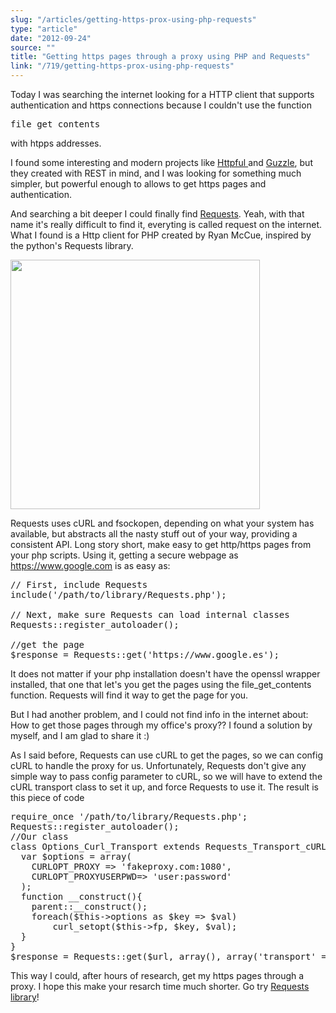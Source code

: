 ```yaml
---
slug: "/articles/getting-https-prox-using-php-requests"
type: "article"
date: "2012-09-24"
source: ""
title: "Getting https pages through a proxy using PHP and Requests"
link: "/719/getting-https-prox-using-php-requests"
---
```


Today I was searching the internet looking for a HTTP client that supports authentication and https connections because I couldn't use the function
<pre>file_get_contents</pre>
with htpps addresses.

I found some interesting and modern projects like <a title="Httpful client home page" href="http://phphttpclient.com/" target="_blank">Httpful </a>and <a title="Guzzle http client homepage" href="http://guzzlephp.org/" target="_blank">Guzzle</a>, but they created with REST in mind, and I was looking for something much simpler, but powerful enough to allows to get https pages and authentication.

And searching a bit deeper I could finally find <a title="Requests php http client homepage" href="http://requests.ryanmccue.info/" target="_blank">Requests</a>. Yeah, with that name it's really difficult to find it, everyting is called request on the internet. What I found is a Http client for PHP created by Ryan McCue, inspired by the python's Requests library.

<!--more Click to discover the magic -->

<img class="aligncenter size-medium wp-image-721" title="https-background" src="http://marquex.es/wp-content/uploads/2012/09/https-background-399x300.jpg" alt="" width="399"  />

Requests uses cURL and fsockopen, depending on what your system has available, but abstracts all the nasty stuff out of your way, providing a consistent API. Long story short, make easy to get http/https pages from your php scripts. Using it, getting a secure webpage as https://www.google.com is as easy as:
<pre lang="php">// First, include Requests
include('/path/to/library/Requests.php');

// Next, make sure Requests can load internal classes
Requests::register_autoloader();

//get the page
$response = Requests::get('https://www.google.es');</pre>
It does not matter if your php installation doesn't have the openssl wrapper installed, that one that let's you get the pages using the file_get_contents function. Requests will find it way to get the page for you.

But I had another problem, and I could not find info in the internet about: How to get those pages through my office's proxy?? I found a solution by myself, and I am glad to share it :)

As I said before, Requests can use cURL to get the pages, so we can config cURL to handle the proxy for us. Unfortunately, Requests don't give any simple way to pass config parameter to cURL, so we will have to extend the cURL transport class to set it up, and force Requests to use it. The result is this piece of code
<pre lang="php">require_once '/path/to/library/Requests.php';
Requests::register_autoloader();
//Our class
class Options_Curl_Transport extends Requests_Transport_cURL {
  var $options = array(
    CURLOPT_PROXY => 'fakeproxy.com:1080',
    CURLOPT_PROXYUSERPWD=> 'user:password'
  );
  function __construct(){
    parent::__construct();
    foreach($this->options as $key => $val)
		curl_setopt($this->fp, $key, $val);
  }
}
$response = Requests::get($url, array(), array('transport' => 'Options_Curl_Transport'));</pre>
This way I could, after hours of research, get my https pages through a proxy. I hope this make your resarch time much shorter. Go try <a title="Requests php http client" href="http://requests.ryanmccue.info/" target="_blank">Requests library</a>!